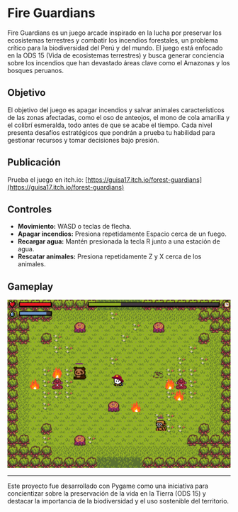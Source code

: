# Fire Guardians

Fire Guardians es un juego arcade inspirado en la lucha por preservar los ecosistemas terrestres y combatir los incendios forestales, un problema crítico para la biodiversidad del Perú y del mundo. El juego está enfocado en la ODS 15 (Vida de ecosistemas terrestres) y busca generar conciencia sobre los incendios que han devastado áreas clave como el Amazonas y los bosques peruanos.

## Objetivo

El objetivo del juego es apagar incendios y salvar animales característicos de las zonas afectadas, como el oso de anteojos, el mono de cola amarilla y el colibrí esmeralda, todo antes de que se acabe el tiempo. Cada nivel presenta desafíos estratégicos que pondrán a prueba tu habilidad para gestionar recursos y tomar decisiones bajo presión.

## Publicación

Prueba el juego en itch.io: [https://guisa17.itch.io/forest-guardians](https://guisa17.itch.io/forest-guardians)

## Controles

- **Movimiento:** WASD o teclas de flecha.
- **Apagar incendios:** Presiona repetidamente Espacio cerca de un fuego.
- **Recargar agua:** Mantén presionada la tecla R junto a una estación de agua.
- **Rescatar animales:** Presiona repetidamente Z y X cerca de los animales.

## Gameplay

![Gameplay de Fire Guardians](gameplay.png)

---

Este proyecto fue desarrollado con Pygame como una iniciativa para concientizar sobre la preservación de la vida en la Tierra (ODS 15) y destacar la importancia de la biodiversidad y el uso sostenible del territorio.
